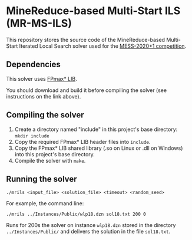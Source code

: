 # MineReduce-based Multi-Start ILS (MR-MS-ILS)
This repository stores the source code of the MineReduce-based Multi-Start Iterated Local Search solver used for the [MESS-2020+1 competition](https://www.ants-lab.it/mess2020/#competition).

## Dependencies

This solver uses [FPmax* LIB](https://github.com/marcelorhmaia/FPmax-LIB).

You should download and build it before compiling the solver (see instructions on the link above).

## Compiling the solver

1. Create a directory named "include" in this project's base directory:<br>`mkdir include`
2. Copy the required FPmax* LIB header files into `include`.
3. Copy the FPmax* LIB shared library (.so on Linux or .dll on Windows) into this project's base directory.
4. Compile the solver with `make`.

## Running the solver 

`./mrils <input_file> <solution_file> <timeout> <random_seed>`

For example, the command line:

`./mrils ../Instances/Public/wlp18.dzn sol18.txt 200 0`

Runs for 200s the solver on instance `wlp18.dzn` stored in the directory `../Instances/Public/` and delivers the solution in the file `sol18.txt`.
